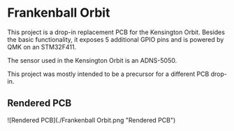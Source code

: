 # Frankenball Orbit

This project is a drop-in replacement PCB for the Kensington Orbit.
Besides the basic functionality, it exposes 5 additional GPIO pins and is 
powered by QMK on an STM32F411.

The sensor used in the Kensington Orbit is an ADNS-5050.

This project was mostly intended to be a precursor for a different PCB drop-in.

## Rendered PCB

![Rendered PCB](./Frankenball Orbit.png "Rendered PCB")
